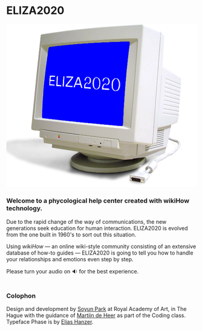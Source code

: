 # ELIZA2020

![ELIZA2020](images/ELIZA2020.jpg)


### Welcome to a phycological help center created with wikiHow technology.

Due to the rapid change of the way of communications, the new generations seek education for human interaction. ELIZA2020 is evolved from the one built in 1960's to sort out this situation.

Using *wikiHow* — an online wiki-style community consisting of an extensive database of how-to guides — ELIZA2020 is going to tell you how to handle your relationships and emotions even step by step. 

Please turn your audio on :sound: for the best experience.
<br>
<br>

### Colophon

Design and development by [Soyun Park](http://soyunparrrk.com/) at Royal Academy of Art, in The Hague with the guidance of [Martijn de Heer](http://www.martijndeheer.nl/) as part of the Coding class. <br>
Typeface Phase is by [Elias Hanzer](https://www.eliashanzer.com). <br>



